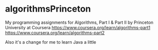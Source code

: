 # algorithmsPrinceton
My programming assignments for Algorithms, Part I & Part II by Princeton University at Coursera
https://www.coursera.org/learn/algorithms-part1
https://www.coursera.org/learn/algorithms-part2

Also it's a change for me to learn Java a little